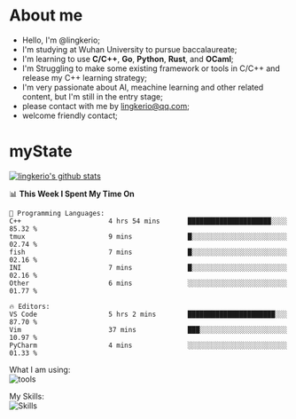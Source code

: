 # About me

- Hello, I'm @lingkerio; 
- I'm studying at Wuhan University to pursue baccalaureate;
- I'm learning to use **C/C++**, **Go**, **Python**, **Rust**, and **OCaml**;
- I'm Struggling to make some existing framework or tools in C/C++ and release my C++ learning strategy;
- I'm very passionate about AI, meachine learning and other related content, but I'm still in the entry stage;
- please contact with me by lingkerio@qq.com;
- welcome friendly contact;


# myState
[![lingkerio's github stats](https://github-readme-stats.vercel.app/api?username=lingkerio&count_private=true&show_icons=true&theme=radical "![lingkerio's github stats")](https://github.com/anuraghazra/github-readme-stats)

<!--[![Top Langs](https://github-readme-stats.vercel.app/api/top-langs/?username=lingkerio&layout=compact)](https://github.com/anuraghazra/github-readme-stats)-->

<!--START_SECTION:waka-->
📊 **This Week I Spent My Time On** 

```text
💬 Programming Languages: 
C++                      4 hrs 54 mins       █████████████████████░░░░   85.32 % 
tmux                     9 mins              █░░░░░░░░░░░░░░░░░░░░░░░░   02.74 % 
fish                     7 mins              █░░░░░░░░░░░░░░░░░░░░░░░░   02.16 % 
INI                      7 mins              █░░░░░░░░░░░░░░░░░░░░░░░░   02.16 % 
Other                    6 mins              ░░░░░░░░░░░░░░░░░░░░░░░░░   01.77 % 

🔥 Editors: 
VS Code                  5 hrs 2 mins        ██████████████████████░░░   87.70 % 
Vim                      37 mins             ███░░░░░░░░░░░░░░░░░░░░░░   10.97 % 
PyCharm                  4 mins              ░░░░░░░░░░░░░░░░░░░░░░░░░   01.33 % 
```


<!--END_SECTION:waka-->

What I am using:  
![tools](https://skillicons.dev/icons?i=discord,twitter,gitlab,git,github,neovim,vim,md,matlab,stackoverflow,visualstudio,vscode)  


My Skills:  
![Skills](https://skillicons.dev/icons?i=bash,c,cpp,cmake,ocaml,docker,latex,go,html,v,codepen,java,linux,powershell,py,qt,regex,rust,php)  
